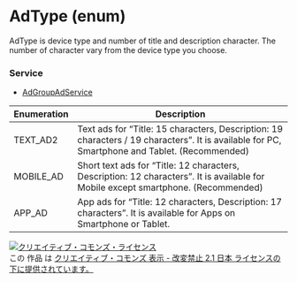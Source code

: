 # AdType (enum)
AdType is device type and number of title and description character. The number of character vary from the device type you choose.
### Service
+ [AdGroupAdService](../services/AdGroupAdService.md)

| Enumeration | Description | 
|---|---|
| TEXT_AD2| Text ads for “Title: 15 characters, Description: 19 characters / 19 characters”. It is available for PC, Smartphone and Tablet. (Recommended) |
| MOBILE_AD| Short text ads for “Title: 12 characters, Description: 12 characters”.  It is available for Mobile except smartphone. (Recommended) |
| APP_AD| App ads for “Title: 12 characters, Description: 17 characters”. It is available for Apps on Smartphone or Tablet. |
<a rel="license" href="http://creativecommons.org/licenses/by-nd/2.1/jp/"><img alt="クリエイティブ・コモンズ・ライセンス" style="border-width:0" src="https://i.creativecommons.org/l/by-nd/2.1/jp/88x31.png" /></a><br />この 作品 は <a rel="license" href="http://creativecommons.org/licenses/by-nd/2.1/jp/">クリエイティブ・コモンズ 表示 - 改変禁止 2.1 日本 ライセンスの下に提供されています。</a>

